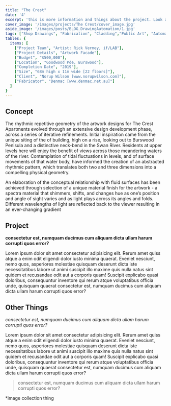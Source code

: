 ```yaml
---
title: "The Crest" 
date: '4'
excerpt: 'this is more information and things about the project. Look at this test, it is testing the length of the item'
cover_image: '/images/projects/The Crest/cover_image.jpg'
aside_image: '/images/posts/BLOG_DrawingAutomation/1.jpg'
tags: ["Shop Drawings", "Fabrication", "Cladding","Public Art", "Automation", "Grasshopper", "Computational Design", "Rhino 3D"]
tables: {
  items: [
    ["Project Team", "Artist: Rick Vermey, if/LAB"],
    ["Project Details", "Artwork Facade"],
    ["Budget", "$500,000"],
    ["Location", "Goodwood Pde, Burswood"],
    ["Completion Date", "2019"],
    ["Size", "68m high x 11m wide [22 floors]"],
    ["Client", "Norup Wilson [www.norupwilson.com]"],
    ["Fabricator", "Denmac [www.denmac.net.au]"]
  ]
}
---
```


## Concept

The rhythmic repetitive geometry of the artwork designs for The Crest Apartments evolved through an extensive design development phase, across a series of iterative refinements. Initial inspiration came from the unique siting of the of building, high on a rise, looking out to Burswood Penisula and a distinctive neck-bend in the Swan River. Residents at upper levels here will enjoy the benefit of views across those meandering waters of the river. Contemplation of tidal fluctuations in levels, and of surface movements of that water body, have informed the creation of an abstracted rhythmic pattern, which translates both two and three dimensions into a compelling physical geometry.

An elaboration of the conceptual relationship with fluid surfaces has been achieved through selection of a unique material finish for the artwork - a spectra material that shimmers, shifts, and changes hue as one’s position and angle of sight varies and as light plays across its angles and folds. Different wavelengths of light are reflected back to the viewer resulting in an ever-changing gradient


## Project

**consectetur est, numquam ducimus cum aliquam dicta ullam harum corrupti quos error?**

Lorem ipsum dolor sit amet consectetur adipisicing elit. Rerum amet quiss atque a enim odit eligendi dolor iusto minima quaerat. Eveniet nesciunt, nemo quos, asperiores molestiae quisquam deserunt dicta iste necessitatibus labore ut animi suscipit illo maxime quis nulla natus sint quidem et recusandae odit aut a corporis quam! Suscipit explicabo quasi doloribus, consequuntur inventore qui rerum atque voluptatibus officia unde, quisquam quaerat consectetur est, numquam ducimus cum aliquam dicta ullam harum corrupti quos error?

## Other Things 

*consectetur est, numquam ducimus cum aliquam dicta ullam harum corrupti quos error?*

Lorem ipsum dolor sit amet consectetur adipisicing elit. Rerum amet quiss atque a enim odit eligendi dolor iusto minima quaerat. Eveniet nesciunt, nemo quos, asperiores molestiae quisquam deserunt dicta iste necessitatibus labore ut animi suscipit illo maxime quis nulla natus sint quidem et recusandae odit aut a corporis quam! Suscipit explicabo quasi doloribus, consequuntur inventore qui rerum atque voluptatibus officia unde, quisquam quaerat consectetur est, numquam ducimus cum aliquam dicta ullam harum corrupti quos error?

>consectetur est, numquam ducimus cum aliquam dicta ullam harum corrupti quos error?

*image collection thing